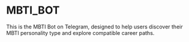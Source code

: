 # MBTI_BOT

This is the MBTI Bot on Telegram, designed to help users discover their MBTI personality type and explore compatible career paths.